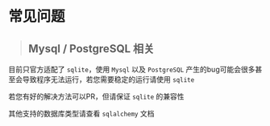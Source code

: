 # 常见问题

> ## Mysql / PostgreSQL 相关

目前只官方适配了 `sqlite`，使用 `Mysql` 以及 `PostgreSQL` 产生的bug可能会很多甚至会导致程序无法运行，若您需要稳定的运行请使用 `sqlite`

若您有好的解决方法可以PR，但请保证 `sqlite` 的兼容性

其他支持的数据库类型请查看 `sqlalchemy` 文档

